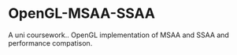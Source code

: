 # OpenGL-MSAA-SSAA
 A uni coursework.. OpenGL implementation of MSAA and SSAA and performance compatison.
